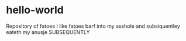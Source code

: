# hello-world
Repository of fatoes
I like fatoes
barf into my asshole and subsiquentley eateth my anusje
SUBSEQUENTLY

